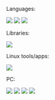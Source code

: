  Languages:

![](https://img.shields.io/badge/-C++-090909?style=for-the-badge&logo=c%2B%2B&logoColor=blue&labelColor=black)
![](https://img.shields.io/badge/-Lua-090909?style=for-the-badge&logo=lua&logoColor=blue&labelColor=black)
![](https://img.shields.io/badge/-Rust-090909?style=for-the-badge&logo=rust&logoColor=orange&labelColor=black)

 Libraries:

![](https://img.shields.io/badge/-OPENGL-090909?style=for-the-badge&logo=opengl&logoColor=42aaff&labelColor=black)

Linux tools/apps:

![](https://img.shields.io/badge/-Blender-090909?style=for-the-badge&logo=Blender&logoColor=orange&labelColor=black)

PC:

![](https://img.shields.io/badge/-void%20linux-090909?style=for-the-badge&logo=voidlinux&logoColor=%23008000&labelColor=black)
![](https://img.shields.io/badge/-RX%20570-090909?style=for-the-badge&logo=amd&logoColor=red&labelColor=black)
![](https://img.shields.io/badge/-Ryzen%205%203600-090909?style=for-the-badge&logo=amd&logoColor=red&labelColor=black)
![](https://img.shields.io/badge/-hyprland-090909?style=for-the-badge&logo=hyprland&logoColor=%2330d5c8&labelColor=black)
